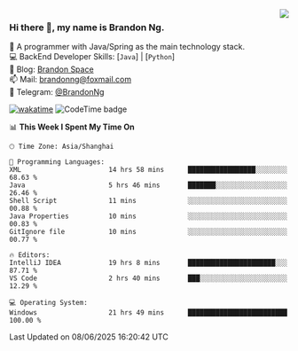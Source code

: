 <img  align="right" src="https://github-readme-stats-brandon0824.vercel.app/api/top-langs/?username=brandon0824&layout=compact">

### Hi there 👋, my name is Brandon Ng.

🌱 A programmer with Java/Spring as the main technology stack.  
💻 BackEnd Developer Skills: [`Java`] | [`Python`]  
📝 Blog: [Brandon Space](https://blog.brandonng.cc)  
📫 Mail: brandonng@foxmail.com  
📰 Telegram: [@BrandonNg](https://t.me/BrandonNg24)  

[![wakatime](https://wakatime.com/badge/user/940cafbf-f9d5-4b24-9a07-19bb072f52bb.svg)](https://wakatime.com/@940cafbf-f9d5-4b24-9a07-19bb072f52bb)
![CodeTime badge](https://img.shields.io/endpoint?style=flat-square&url=https%3A%2F%2Fapi.codetime.dev%2Fshield%3Fid%3D128%26project%3D%26in%3D604800000)

<!--START_SECTION:waka-->
📊 **This Week I Spent My Time On** 

```text
🕑︎ Time Zone: Asia/Shanghai

💬 Programming Languages: 
XML                      14 hrs 58 mins      █████████████████░░░░░░░░   68.63 % 
Java                     5 hrs 46 mins       ███████░░░░░░░░░░░░░░░░░░   26.46 % 
Shell Script             11 mins             ░░░░░░░░░░░░░░░░░░░░░░░░░   00.88 % 
Java Properties          10 mins             ░░░░░░░░░░░░░░░░░░░░░░░░░   00.83 % 
GitIgnore file           10 mins             ░░░░░░░░░░░░░░░░░░░░░░░░░   00.77 % 

🔥 Editors: 
IntelliJ IDEA            19 hrs 8 mins       ██████████████████████░░░   87.71 % 
VS Code                  2 hrs 40 mins       ███░░░░░░░░░░░░░░░░░░░░░░   12.29 % 

💻 Operating System: 
Windows                  21 hrs 49 mins      █████████████████████████   100.00 % 
```


 Last Updated on 08/06/2025 16:20:42 UTC
<!--END_SECTION:waka-->
